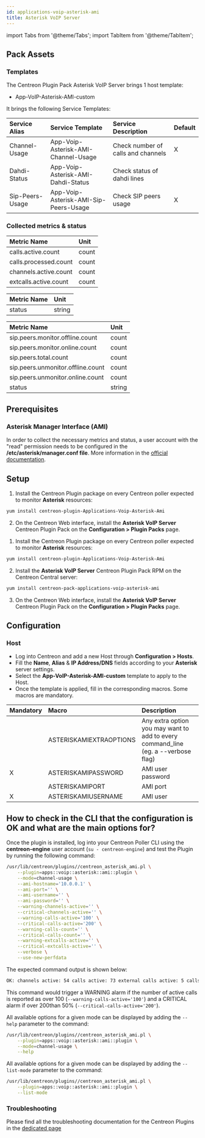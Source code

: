 ```yaml
---
id: applications-voip-asterisk-ami
title: Asterisk VoIP Server
---
```

import Tabs from '@theme/Tabs';
import TabItem from '@theme/TabItem';


## Pack Assets

### Templates

The Centreon Plugin Pack Asterisk VoIP Server brings 1 host template:
* App-VoIP-Asterisk-AMI-custom

It brings the following Service Templates:

| Service Alias   | Service Template                      | Service Description                | Default |
|:----------------|:--------------------------------------|:-----------------------------------|:--------|
| Channel-Usage   | App-Voip-Asterisk-AMI-Channel-Usage   | Check number of calls and channels | X       |
| Dahdi-Status    | App-Voip-Asterisk-AMI-Dahdi-Status    | Check status of dahdi lines        |         |
| Sip-Peers-Usage | App-Voip-Asterisk-AMI-Sip-Peers-Usage | Check SIP peers usage              | X       |

### Collected metrics & status

<Tabs groupId="sync">
<TabItem value="Channel-Usage" label="Channel-Usage">

| Metric Name           | Unit  |
|:----------------------|:------|
| calls.active.count    | count |
| calls.processed.count | count |
| channels.active.count | count |
| extcalls.active.count | count |

</TabItem>
<TabItem value="Dahdi-Status" label="Dahdi-Status">

| Metric Name | Unit   |
|:------------|:-------|
| status      | string |

</TabItem>
<TabItem value="Sip-Peers-Usage" label="Sip-Peers-Usage">

| Metric Name                       | Unit   |
|:----------------------------------|:-------|
| sip.peers.monitor.offline.count   | count  |
| sip.peers.monitor.online.count    | count  |
| sip.peers.total.count             | count  |
| sip.peers.unmonitor.offline.count | count  |
| sip.peers.unmonitor.online.count  | count  |
| status                            | string |

</TabItem>
</Tabs>

## Prerequisites

### Asterisk Manager Interface (AMI)

In order to collect the necessary metrics and status, a user account with the 
"read" permission needs to be configured in the **/etc/asterisk/manager.conf file**.
More information in the [official documentation](https://wiki.asterisk.org/wiki/pages/viewpage.action?pageId=4817239).

## Setup

<Tabs groupId="sync">
<TabItem value="Online License" label="Online License">

1. Install the Centreon Plugin package on every Centreon poller expected to monitor **Asterisk** resources:

```bash
yum install centreon-plugin-Applications-Voip-Asterisk-Ami
```

2. On the Centreon Web interface, install the **Asterisk VoIP Server** Centreon Plugin Pack on the **Configuration > Plugin Packs** page.

</TabItem>
<TabItem value="Offline License" label="Offline License">

1. Install the Centreon Plugin package on every Centreon poller expected to monitor **Asterisk** resources:

```bash
yum install centreon-plugin-Applications-Voip-Asterisk-Ami
```

2. Install the **Asterisk VoIP Server** Centreon Plugin Pack RPM on the Centreon Central server:

```bash
yum install centreon-pack-applications-voip-asterisk-ami
```

3. On the Centreon Web interface, install the **Asterisk VoIP Server** Centreon Plugin Pack on the **Configuration > Plugin Packs** page.

</TabItem>
</Tabs>

## Configuration

### Host

* Log into Centreon and add a new Host through **Configuration > Hosts**.
* Fill the **Name**, **Alias** & **IP Address/DNS** fields according to your **Asterisk** server settings.
* Select the **App-VoIP-Asterisk-AMI-custom** template to apply to the Host.
* Once the template is applied, fill in the corresponding macros. Some macros are mandatory.

| Mandatory   | Macro                   | Description                                                                        |
|:------------|:------------------------|:-----------------------------------------------------------------------------------|
|             | ASTERISKAMIEXTRAOPTIONS | Any extra option you may want to add to every command\_line (eg. a --verbose flag) |
| X           | ASTERISKAMIPASSWORD     | AMI user password                                                                  |
|             | ASTERISKAMIPORT         | AMI port                                                                           |
| X           | ASTERISKAMIUSERNAME     | AMI user                                                                           |

## How to check in the CLI that the configuration is OK and what are the main options for? 

Once the plugin is installed, log into your Centreon Poller CLI using the 
**centreon-engine** user account (`su - centreon-engine`) and test the Plugin by
running the following command:

```bash
/usr/lib/centreon/plugins//centreon_asterisk_ami.pl \
    --plugin=apps::voip::asterisk::ami::plugin \
    --mode=channel-usage \
    --ami-hostname='10.0.0.1' \
    --ami-port='' \
    --ami-username='' \
    --ami-password='' \
    --warning-channels-active='' \
    --critical-channels-active='' \
    --warning-calls-active='100' \
    --critical-calls-active='200' \
    --warning-calls-count='' \
    --critical-calls-count='' \
    --warning-extcalls-active='' \
    --critical-extcalls-active='' \
    --verbose \
    --use-new-perfdata 
```

The expected command output is shown below:

```bash
OK: channels active: 54 calls active: 73 external calls active: 5 calls count: 746 | 'channels.active.count'=54;;;0; 'calls.active.count'=73;0:100;0:200;0; 'extcalls.active.count'=5;;;0; 'calls.processed.count'=746;;;0;
```

This command would trigger a WARNING alarm if the number of active calls is 
reported as over 100 (`--warning-calls-active='100'`) and a CRITICAL alarm if 
over 200than 50% (`--critical-calls-active='200'`).

All available options for a given mode can be displayed by adding the 
`--help` parameter to the command:

```bash
/usr/lib/centreon/plugins//centreon_asterisk_ami.pl \
    --plugin=apps::voip::asterisk::ami::plugin \
    --mode=channel-usage \
    --help
```

All available options for a given mode can be displayed by adding the 
`--list-mode` parameter to the command:

```bash
/usr/lib/centreon/plugins//centreon_asterisk_ami.pl \
    --plugin=apps::voip::asterisk::ami::plugin \
    --list-mode
```

### Troubleshooting

Please find all the troubleshooting documentation for the Centreon Plugins
in the [dedicated page](../getting-started/how-to-guides/troubleshooting-plugins.md)